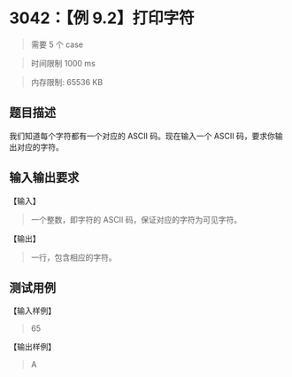 # 3042：【例 9.2】打印字符

> 需要 5 个 case

> 时间限制 1000 ms

> 内存限制: 65536 KB

## 题目描述

我们知道每个字符都有一个对应的 ASCII 码。现在输入一个 ASCII 码，要求你输出对应的字符。

## 输入输出要求

【输入】

> 一个整数，即字符的 ASCII 码，保证对应的字符为可见字符。

【输出】

> 一行，包含相应的字符。

## 测试用例

【输入样例】

> 65

【输出样例】

> A
